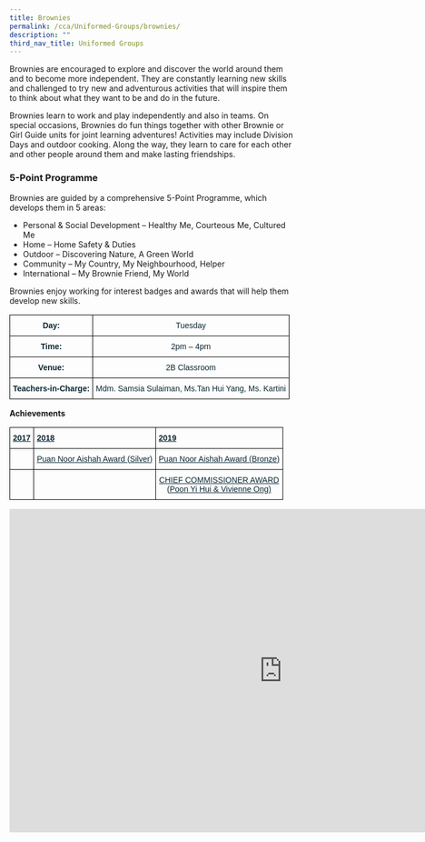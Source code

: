 ```yaml
---
title: Brownies
permalink: /cca/Uniformed-Groups/brownies/
description: ""
third_nav_title: Uniformed Groups
---
```

Brownies are encouraged to explore and discover the world around them and to become more independent. They are constantly learning new skills and challenged to try new and adventurous activities that will inspire them to think about what they want to be and do in the future.

Brownies learn to work and play independently and also in teams. On special occasions, Brownies do fun things together with other Brownie or Girl Guide units for joint learning adventures! Activities may include Division Days and outdoor cooking. Along the way, they learn to care for each other and other people around them and make lasting friendships.

### 5-Point Programme

Brownies are guided by a comprehensive 5-Point Programme, which develops them in 5 areas:

*   Personal &amp; Social Development – Healthy Me, Courteous Me, Cultured Me
*   Home – Home Safety &amp; Duties
*   Outdoor – Discovering Nature, A Green World
*   Community – My Country, My Neighbourhood, Helper
*   International – My Brownie Friend, My World

Brownies enjoy working for interest badges and awards that will help them develop new skills.

<style type="text/css">
.tg  {border-collapse:collapse;border-spacing:0;}
.tg td{border-color:black;border-style:solid;border-width:1px;font-family:Arial, sans-serif;font-size:14px;
  overflow:hidden;padding:10px 5px;word-break:normal;}
.tg th{border-color:black;border-style:solid;border-width:1px;font-family:Arial, sans-serif;font-size:14px;
  font-weight:normal;overflow:hidden;padding:10px 5px;word-break:normal;}
.tg .tg-s7de{color:#0C2733;font-weight:bold;text-align:center;vertical-align:top}
.tg .tg-eohv{color:#0C2733;text-align:center;vertical-align:top}
</style>
<table class="tg">
<thead>
  <tr>
    <th class="tg-s7de">Day:</th>
    <th class="tg-eohv">Tuesday</th>
  </tr>
</thead>
<tbody>
  <tr>
    <td class="tg-s7de">Time:</td>
    <td class="tg-eohv">2pm – 4pm</td>
  </tr>
  <tr>
    <td class="tg-s7de">Venue:</td>
    <td class="tg-eohv">2B Classroom</td>
  </tr>
  <tr>
    <td class="tg-s7de">Teachers-in-Charge:</td>
    <td class="tg-eohv">Mdm. Samsia Sulaiman, Ms.Tan Hui Yang, Ms. Kartini</td>
  </tr>
</tbody>
</table>

**Achievements**

<style type="text/css">
.tg  {border-collapse:collapse;border-spacing:0;}
.tg td{border-color:black;border-style:solid;border-width:1px;font-family:Arial, sans-serif;font-size:14px;
  overflow:hidden;padding:10px 5px;word-break:normal;}
.tg th{border-color:black;border-style:solid;border-width:1px;font-family:Arial, sans-serif;font-size:14px;
  font-weight:normal;overflow:hidden;padding:10px 5px;word-break:normal;}
.tg .tg-1lc2{color:#0C2733;font-weight:bold;text-align:left;text-decoration:underline;vertical-align:top}
.tg .tg-lm2l{color:#0C2733;text-align:center;text-decoration:underline;vertical-align:top}
</style>
<table class="tg">
<thead>
  <tr>
    <th class="tg-1lc2">2017</th>
    <th class="tg-1lc2">2018</th>
    <th class="tg-1lc2">2019</th>
  </tr>
</thead>
<tbody>
  <tr>
    <td class="tg-lm2l"></td>
    <td class="tg-lm2l">Puan Noor Aishah Award (Silver)</td>
    <td class="tg-lm2l">Puan Noor Aishah Award (Bronze)</td>
  </tr>
  <tr>
    <td class="tg-lm2l"></td>
    <td class="tg-lm2l"></td>
    <td class="tg-lm2l">CHIEF COMMISSIONER AWARD<br>(Poon Yi Hui &amp; Vivienne Ong)</td>
  </tr>
</tbody>
</table>


<iframe allowfullscreen="true" height="569" width="960" frameborder="0" src="https://docs.google.com/presentation/d/e/2PACX-1vQVSoalx3S3WKRiSSHyaizy9GRToFDqeDVKtzBXMPuRmwKfhGp4PazLKW41HICtvnf77ywSlFo8S_kP/embed?start=true&amp;loop=true&amp;delayms=3000"></iframe>